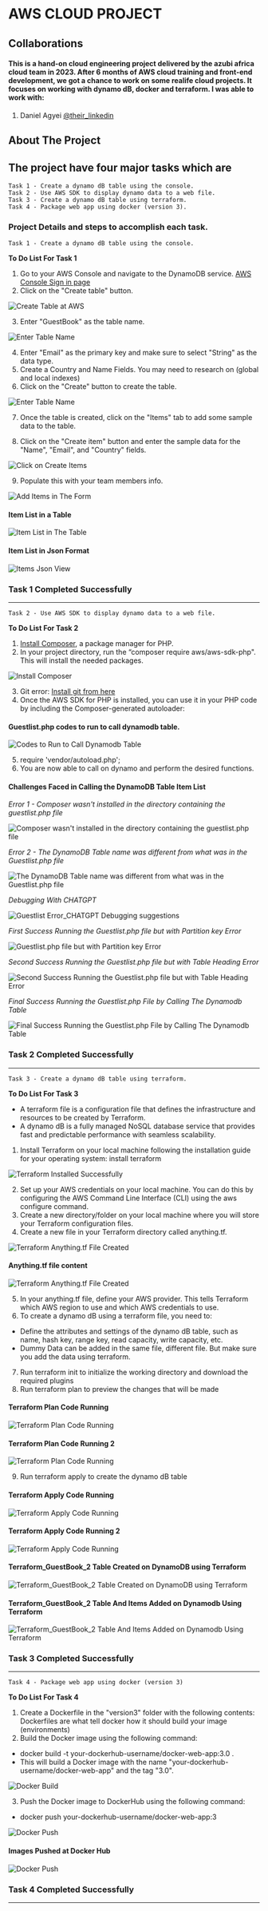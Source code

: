 # AWS CLOUD PROJECT
## Collaborations
#### This is a hand-on cloud engineering project delivered by the azubi africa cloud team in 2023. After 6 months of AWS cloud training and front-end development, we got a chance to work on some realife cloud projects. It focuses on working with dynamo dB, docker and terraform. I was able to work with:

1. Daniel Agyei [@their_linkedin](https://www.linkedin.com/in/daniel-owusu-banahene-agyei-3a4172136)


## About The Project
## The project have four major tasks which are

```
Task 1 - Create a dynamo dB table using the console.
Task 2 - Use AWS SDK to display dynamo data to a web file.
Task 3 - Create a dynamo dB table using terraform.
Task 4 - Package web app using docker (version 3).
```
### Project Details and steps to accomplish each task.
```
Task 1 - Create a dynamo dB table using the console.
```
**To Do List For Task 1**
1.	Go to your AWS Console and navigate to the DynamoDB service. 
[AWS Console Sign in page](https://signin.aws.amazon.com/signin?redirect_uri=https%3A%2F%2Fconsole.aws.amazon.com%2Fconsole%2Fhome%3FhashArgs%3D%2523%26isauthcode%3Dtrue%26nc2%3Dh_ct%26src%3Dheader-signin%26state%3DhashArgsFromTB_eu-north-1_9e2c8c835cf3d170&client_id=arn%3Aaws%3Asignin%3A%3A%3Aconsole%2Fcanvas&forceMobileApp=0&code_challenge=uL5zzIvOWe5uA7RIaHOqkOlAY5jtgXyAeRw9iuzveKY&code_challenge_method=SHA-256)
2.	Click on the "Create table" button. 

![Create Table at AWS](https://github.com/aduome/Link-AWS-DynamoDB-to-a-Webpage/blob/main/PROJECT%20IMAGES/TASK%201_IMAGES/1_Click%20on%20create%20table%20button.png)

3.	Enter "GuestBook" as the table name. 

![Enter Table Name](https://github.com/aduome/Link-AWS-DynamoDB-to-a-Webpage/blob/main/PROJECT%20IMAGES/TASK%201_IMAGES/2_Enter%20table%20name%20as%20Guestbook%20and%20primary%20key%20as%20Email_id.png)

4.	Enter "Email" as the primary key and make sure to select "String" as the data type. 
5.	Create a Country and Name Fields. You may need to research on (global and local indexes)
6.	Click on the "Create" button to create the table. 

![Enter Table Name](https://github.com/aduome/Link-AWS-DynamoDB-to-a-Webpage/blob/main/PROJECT%20IMAGES/TASK%201_IMAGES/3_Table%20Guestbook%20created%20successfuly.png)

7.	Once the table is created, click on the "Items" tab to add some sample data to the table. 


8.	Click on the "Create item" button and enter the sample data for the "Name", "Email", and "Country" fields. 

![Click on Create Items](https://github.com/aduome/Link-AWS-DynamoDB-to-a-Webpage/blob/main/PROJECT%20IMAGES/TASK%201_IMAGES/4_Click%20on%20Create%20items%20to%20add%20items.png)

9.	Populate this with your team members info.

![Add Items in The Form](https://github.com/aduome/Link-AWS-DynamoDB-to-a-Webpage/blob/main/PROJECT%20IMAGES/TASK%201_IMAGES/5_Items%20added%20in%20Form.png)

#### Item List in a Table

![Item List in The Table](https://github.com/aduome/Link-AWS-DynamoDB-to-a-Webpage/blob/main/PROJECT%20IMAGES/TASK%201_IMAGES/6_Item%20list%20in%20a%20table.png)

#### Item List in Json Format

![Items Json View](https://github.com/aduome/Link-AWS-DynamoDB-to-a-Webpage/blob/main/PROJECT%20IMAGES/TASK%201_IMAGES/7_Items%20added%20in%20Json%20View.png)

### Task 1 Completed Successfully

---
```
Task 2 - Use AWS SDK to display dynamo data to a web file.
```
**To Do List For Task 2**

1.	[Install Composer](https://getcomposer.org/), a package manager for PHP.  
2.	In your project directory, run the “composer require aws/aws-sdk-php". This will install the needed packages. 

![Install Composer](https://github.com/aduome/Link-AWS-DynamoDB-to-a-Webpage/blob/main/PROJECT%20IMAGES/TASK%202_IMAGES/1_1_Composer%20Installed.png)

3.	Git error: [Install git from here](https://git-scm.com/download) 
4.	Once the AWS SDK for PHP is installed, you can use it in your PHP code by including the Composer-generated autoloader: 

#### Guestlist.php codes to run to call dynamodb table.

![Codes to Run to Call Dynamodb Table](https://github.com/aduome/Link-AWS-DynamoDB-to-a-Webpage/blob/main/PROJECT%20IMAGES/TASK%202_IMAGES/1_1_1_Guestlist.php%20codes%20to%20run%20to%20call%20dynamodb%20table.png)

5.	require 'vendor/autoload.php'; 
6.	You are now able to call on dynamo and perform the desired functions.

#### Challenges Faced in Calling the DynamoDB Table Item List

*Error 1 - Composer wasn't installed in the directory containing the guestlist.php file*

![Composer wasn't installed in the directory containing the guestlist.php file](https://github.com/aduome/Link-AWS-DynamoDB-to-a-Webpage/blob/main/PROJECT%20IMAGES/TASK%202_IMAGES/1_Guestlist.php%20error.png)

*Error 2 - The DynamoDB Table name was different from what was in the Guestlist.php file*

![The DynamoDB Table name was different from what was in the Guestlist.php file](https://github.com/aduome/Link-AWS-DynamoDB-to-a-Webpage/blob/main/PROJECT%20IMAGES/TASK%202_IMAGES/2_Guestlist%20Error%202.png)

*Debugging With CHATGPT*

![Guestlist Error_CHATGPT Debugging suggestions](https://github.com/aduome/Link-AWS-DynamoDB-to-a-Webpage/blob/main/PROJECT%20IMAGES/TASK%202_IMAGES/3_Guestlist%20Error_CHATGPT%20Debugging%20suggestions.png)

*First Success Running the Guestlist.php file but with Partition key Error*

![Guestlist.php file but with Partition key Error](https://github.com/aduome/Link-AWS-DynamoDB-to-a-Webpage/blob/main/PROJECT%20IMAGES/TASK%202_IMAGES/4_Guestlist%20Error_Success%20but%20error%20with%20Partition%20key.png)

*Second Success Running the Guestlist.php file but with Table Heading Error*

![Second Success Running the Guestlist.php file but with Table Heading Error](https://github.com/aduome/Link-AWS-DynamoDB-to-a-Webpage/blob/main/PROJECT%20IMAGES/TASK%202_IMAGES/5_Guestlist%20success%202.png)

*Final Success Running the Guestlist.php File by Calling The Dynamodb Table*

![Final Success Running the Guestlist.php File by Calling The Dynamodb Table](https://github.com/aduome/Link-AWS-DynamoDB-to-a-Webpage/blob/main/PROJECT%20IMAGES/TASK%202_IMAGES/6_Guestlist.php%20Success%20Final.png)

### Task 2 Completed Successfully

---
```
Task 3 - Create a dynamo dB table using terraform.
```
**To Do List For Task 3**

- A terraform file is a configuration file that defines the infrastructure and resources to be created by Terraform. 
- A dynamo dB is a fully managed NoSQL database service that provides fast and predictable performance with seamless scalability.  
1.	Install Terraform on your local machine following the installation guide for your operating system: install terraform

![Terraform Installed Successfully](https://github.com/aduome/Link-AWS-DynamoDB-to-a-Webpage/blob/main/PROJECT%20IMAGES/TASK%203_IMAGES/1_1_1_Terraform%20installed%20successfully.png)

2.	Set up your AWS credentials on your local machine. You can do this by configuring the AWS Command Line Interface (CLI) using the aws configure command. 
3.	Create a new directory/folder on your local machine where you will store your Terraform configuration files.  
4.	Create a new file in your Terraform directory called anything.tf. 

![Terraform Anything.tf File Created](https://github.com/aduome/Link-AWS-DynamoDB-to-a-Webpage/blob/main/PROJECT%20IMAGES/TASK%203_IMAGES/1_1_Terraform_anything.tf%20file%20created.png)

#### Anything.tf file content

![Terraform Anything.tf File Created](https://github.com/aduome/Link-AWS-DynamoDB-to-a-Webpage/blob/main/PROJECT%20IMAGES/TASK%203_IMAGES/1_2_Terraform_anything.tf%20file%20created.png)

5.	In your anything.tf file, define your AWS provider. This tells Terraform which AWS region to use and which AWS credentials to use. 
6.	To create a dynamo dB using a terraform file, you need to: 
-	Define the attributes and settings of the dynamo dB table, such as name, hash key, range key, read capacity, write capacity, etc. 
-	Dummy Data can be added in the same file, different file. But make sure you add the data using terraform. 

7.	Run terraform init to initialize the working directory and download the required plugins 
8.	Run terraform plan to preview the changes that will be made 

#### Terraform Plan Code Running

![Terraform Plan Code Running](https://github.com/aduome/Link-AWS-DynamoDB-to-a-Webpage/blob/main/PROJECT%20IMAGES/TASK%203_IMAGES/1_Terraform%20plan%20success%201.PNG)

#### Terraform Plan Code Running 2

![Terraform Plan Code Running](https://github.com/aduome/Link-AWS-DynamoDB-to-a-Webpage/blob/main/PROJECT%20IMAGES/TASK%203_IMAGES/2_Terraform%20plan%20success%202.PNG)

9.	Run terraform apply to create the dynamo dB table

#### Terraform Apply Code Running

![Terraform Apply Code Running](https://github.com/aduome/Link-AWS-DynamoDB-to-a-Webpage/blob/main/PROJECT%20IMAGES/TASK%203_IMAGES/5_Terraform%20Apply%20success%201.PNG)

#### Terraform Apply Code Running 2

![Terraform Apply Code Running](https://github.com/aduome/Link-AWS-DynamoDB-to-a-Webpage/blob/main/PROJECT%20IMAGES/TASK%203_IMAGES/9_Terraform%20Apply%20success%205.PNG)

#### Terraform_GuestBook_2 Table Created on DynamoDB using Terraform

![ Terraform_GuestBook_2 Table Created on DynamoDB using Terraform](https://github.com/aduome/Link-AWS-DynamoDB-to-a-Webpage/blob/main/PROJECT%20IMAGES/TASK%203_IMAGES/10_Terraform_GuestBook_2%20Table%20Created%20on%20DynamoDB%20using%20Terraform.PNG)

#### Terraform_GuestBook_2 Table And Items Added on Dynamodb Using Terraform

![Terraform_GuestBook_2 Table And Items Added on Dynamodb Using Terraform](https://github.com/aduome/Link-AWS-DynamoDB-to-a-Webpage/blob/main/PROJECT%20IMAGES/TASK%203_IMAGES/11_Terraform_GuestBook_2_and_Items%20on%20Dynamodb.PNG)

### Task 3 Completed Successfully

---

```
Task 4 - Package web app using docker (version 3)
```
**To Do List For Task 4**

1.	Create a Dockerfile in the "version3" folder with the following contents: Dockerfiles are what tell docker how it should build your image (environments)  
2.	Build the Docker image using the following command:  
-	docker build -t your-dockerhub-username/docker-web-app:3.0 .  
-	This will build a Docker image with the name "your-dockerhub-username/docker-web-app" and the tag "3.0".  

![Docker Build](https://github.com/aduome/Link-AWS-DynamoDB-to-a-Webpage/blob/main/PROJECT%20IMAGES/TASK%204_IMAGES/Task%204_Docker%20Build.PNG)

3.	Push the Docker image to DockerHub using the following command:  
-	docker push your-dockerhub-username/docker-web-app:3

![Docker Push](https://github.com/aduome/Link-AWS-DynamoDB-to-a-Webpage/blob/main/PROJECT%20IMAGES/TASK%204_IMAGES/Task%204_Docker%20Push_Successful.PNG)

#### Images Pushed at Docker Hub

![Docker Push](https://github.com/aduome/Link-AWS-DynamoDB-to-a-Webpage/blob/main/PROJECT%20IMAGES/TASK%204_IMAGES/Task%204_docker-web-app%20at%20dockerhub.PNG)

### Task 4 Completed Successfully

---

